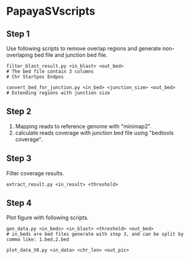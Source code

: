 # PapayaSVscripts
## Step 1
Use following scripts to remove overlap regions and generate non-overlaping bed file and junction bed file.
```
filter_blast_result.py <in_blast> <out_bed>
# The bed file contain 3 columns
# Chr Startpos Endpos

convert_bed_for_junction.py <in_bed> <junction_size> <out_bed>
# Extending regions with junction size
```

## Step 2
1. Mapping reads to reference genome with "minimap2".
2. calculate reads coverage with junction bed file using "bedtools coverage".

## Step 3
Filter coverage results.
```
extract_result.py <in_result> <threshold>
```

## Step 4
Plot figure with following scripts.
```
gen_data.py <in_beds> <in_blast> <threshold> <out_bed>
# in_beds are bed files generate with step 3, and can be split by comma like: 1.bed,2.bed

plot_data_V8.py <in_data> <chr_len> <out_pic>
```